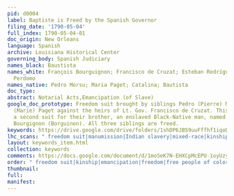 ```yaml
---
pid: d0004
label: Baptiste is Freed by the Spanish Governor
filing_date: '1790-05-04'
full_index: 1790-05-04-01
doc_origin: New Orleans
language: Spanish
archive: Louisiana Historical Center
governing_body: Spanish Judiciary
names_black: Baustista
names_white: François Bourguignon; Francisco de Cruzat; Esteban Rodríguez Miró; Rafael
  Perdomo
names_native: Pedro Morsu; Maria Paget; Catalina; Bautista
doc_type:
abstract: Notarial Acts,Emancipation (of Slave)
google_doc_prototype: Freedom suit brought by siblings Pedro (Pierre) Morsu and Maria
  (Marie) Paget against the heirs of Lt. Gov. Francisco de Cruzat. This would prompt
  a second suit for their brother, an enslaved Black-Native man, named Bautista (Baptista/Baptiste)
  Bourgignon (Borguinon). All three siblings are freed.
keywords: https://drive.google.com/drive/folders/1shDP6JB59uuFffhf1iqoDnYoXlKNIJi9?usp=sharing
lhc_scans: " freedom suit|manumission|Indian slavery|mixed-race|kinship|race|Afro-Indigeneity"
layout: keywords_item.html
collection: keywords
comments: https://docs.google.com/document/d/1moSeK7N-EHXCpMcEPU-1oyUzy9p45uV2sjiEUOhCvnQ/edit
order: " freedom suit|kinship|emancipation|freedom|free people of color"
thumbnail:
full:
manifest:
---
```

